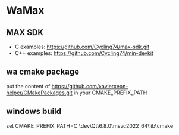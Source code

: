 # WaMax

## MAX SDK

* C examples: https://github.com/Cycling74/max-sdk.git
* C++ examples: https://github.com/Cycling74/min-devkit

## wa cmake package

put the content of https://github.com/xavierxeon-helper/CMakePackages.git
in your CMAKE_PREFIX_PATH

## windows build

set CMAKE_PREFIX_PATH=C:\dev\Qt\6.8.0\msvc2022_64\lib\cmake
